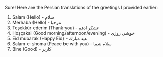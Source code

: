 Sure! Here are the Persian translations of the greetings I provided earlier:

1. Salam (Hello) - سلام
2. Merhaba (Hello) - مرحبا
3. Teşekkür ederim (Thank you) - تشكر ادهم
4. Hoşçakal (Good morning/afternoon/evening) - خوشی روزی
5. Eid mubarak (Happy Eid) - عيد مبارك
6. Salam-e-shoma (Peace be with you) - سلام شما
7. Bine (Good) - کاربر
